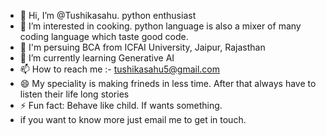 - 👋 Hi, I’m @Tushikasahu. python enthusiast
- 👀 I’m interested in cooking. python language is also a mixer of many coding language which taste good code.
- 💞️ I'm persuing BCA from ICFAI University, Jaipur, Rajasthan
- 🌱 I’m currently learning Generative AI
- 📫 How to reach me :- tushikasahu5@gmail.com
- 😄 My speciality is making frineds in less time. After that always have to listen their life long stories
- ⚡ Fun fact: Behave like child. If wants something.
- if you want to know more just email me to get in touch.

<!---
Tushikasahu/Tushikasahu is a ✨ special ✨ repository because its `README.md` (this file) appears on your GitHub profile.
You can click the Preview link to take a look at your changes.
--->
